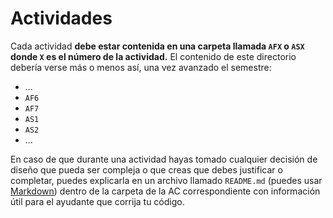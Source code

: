 # Actividades

Cada actividad **debe estar contenida en una carpeta llamada `AFX` o `ASX` donde `X` es el número de la actividad.** El contenido de este directorio debería verse más o menos así, una vez avanzado el semestre:

* ...
* `AF6`
* `AF7`
* `AS1`
* `AS2`
* ...

En caso de que durante una actividad hayas tomado cualquier decisión de diseño que pueda ser compleja o que creas que debes justificar o completar, puedes explicarla en un archivo llamado `README.md` (puedes usar [Markdown](https://github.com/adam-p/markdown-here/wiki/Markdown-Cheatsheet)) dentro de la carpeta de la AC correspondiente con información útil para el ayudante que corrija tu código.
